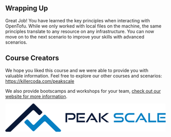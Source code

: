 ## Wrapping Up

Great Job! You have learned the key principles when interacting with OpenTofu. While we only worked with local files on the machine, the same principles translate to any resource on any infrastructure.
You can now move on to the next scenario to improve your skills with advanced scenarios.

## Course Creators

We hope you liked this course and we were able to provide you with valuable information. Feel free to explore our other courses and scenarios: <https://killercoda.com/peakscale>

We also provide bootscamps and workshops for your team, [check out our website for more information](https://peakscale.ch/en/services/).

![Peak Scale Logo](../../assets/logos/peakscale/logo-vertical.png)
